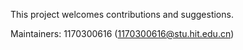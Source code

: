 This project welcomes contributions and suggestions.

Maintainers:
1170300616 (1170300616@stu.hit.edu.cn)

